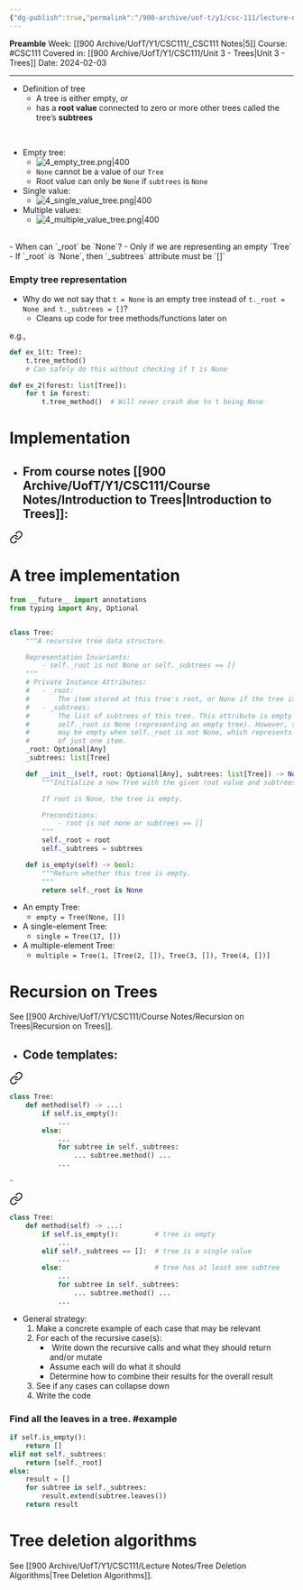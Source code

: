 ```yaml
---
{"dg-publish":true,"permalink":"/900-archive/uof-t/y1/csc-111/lecture-notes/lecture-7-trees/","created":"2024-02-03T19:38:32.483-08:00","updated":"2024-02-03T21:10:06.481-08:00"}
---
```


**Preamble**
Week: [[900 Archive/UofT/Y1/CSC111/_CSC111 Notes\|5]]
Course: #CSC111
Covered in: [[900 Archive/UofT/Y1/CSC111/Unit 3 - Trees\|Unit 3 - Trees]]
Date: 2024-02-03

---

- Definition of tree
	- A tree is either empty, or
	- has a **root value** connected to zero or more other trees called the tree’s **subtrees**

<br>

- Empty tree:
	- ![4_empty_tree.png|400](/img/user/900%20Archive/UofT/Y1/Files/CSC111/4_empty_tree.png)
	- `None` cannot be a value of our `Tree`
	- Root value can only be `None` if `subtrees` is `None`
- Single value:
	- ![4_single_value_tree.png|400](/img/user/900%20Archive/UofT/Y1/Files/CSC111/4_single_value_tree.png)
- Multiple values:
	- ![4_multiple_value_tree.png|400](/img/user/900%20Archive/UofT/Y1/Files/CSC111/4_multiple_value_tree.png)

<br>
- When can `_root` be `None`?
	- Only if we are representing an empty `Tree`
	- If `_root` is `None`, then `_subtrees` attribute must be `[]`

### Empty tree representation

- Why do we not say that `t = None` is an empty tree instead of `t._root = None and t._subtrees = []`?
	- Cleans up code for tree methods/functions later on

e.g.,
```python
def ex_1(t: Tree):
	t.tree_method()
	# Can safely do this without checking if t is None

def ex_2(forest: list[Tree]):
	for t in forest:
		t.tree_method()  # Will never crash due to t being None
```


# Implementation

- From course notes [[900 Archive/UofT/Y1/CSC111/Course Notes/Introduction to Trees\|Introduction to Trees]]:
	- 
<div class="transclusion internal-embed is-loaded"><a class="markdown-embed-link" href="/900-archive/uof-t/y1/csc-111/course-notes/introduction-to-trees/#a-tree-implementation" aria-label="Open link"><svg xmlns="http://www.w3.org/2000/svg" width="24" height="24" viewBox="0 0 24 24" fill="none" stroke="currentColor" stroke-width="2" stroke-linecap="round" stroke-linejoin="round" class="svg-icon lucide-link"><path d="M10 13a5 5 0 0 0 7.54.54l3-3a5 5 0 0 0-7.07-7.07l-1.72 1.71"></path><path d="M14 11a5 5 0 0 0-7.54-.54l-3 3a5 5 0 0 0 7.07 7.07l1.71-1.71"></path></svg></a><div class="markdown-embed">



# A tree implementation

```python
from __future__ import annotations
from typing import Any, Optional


class Tree:
    """A recursive tree data structure.

    Representation Invariants:
        - self._root is not None or self._subtrees == []
    """
    # Private Instance Attributes:
    #   - _root:
    #       The item stored at this tree's root, or None if the tree is empty.
    #   - _subtrees:
    #       The list of subtrees of this tree. This attribute is empty when
    #       self._root is None (representing an empty tree). However, this attribute
    #       may be empty when self._root is not None, which represents a tree consisting
    #       of just one item.
    _root: Optional[Any]
    _subtrees: list[Tree]

    def __init__(self, root: Optional[Any], subtrees: list[Tree]) -> None:
        """Initialize a new Tree with the given root value and subtrees.

        If root is None, the tree is empty.

        Preconditions:
            - root is not none or subtrees == []
        """
        self._root = root
        self._subtrees = subtrees

    def is_empty(self) -> bool:
        """Return whether this tree is empty.
        """
        return self._root is None
```

</div></div>

- An empty Tree:
	- `empty = Tree(None, [])`
- A single-element Tree:
	- `single = Tree(17, [])`
- A multiple-element Tree:
	- `multiple = Tree(1, [Tree(2, []), Tree(3, []), Tree(4, [])]`

# Recursion on Trees

See [[900 Archive/UofT/Y1/CSC111/Course Notes/Recursion on Trees\|Recursion on Trees]].

- Code templates:
	- 
<div class="transclusion internal-embed is-loaded"><a class="markdown-embed-link" href="/900-archive/uof-t/y1/csc-111/course-notes/recursion-on-trees/#807d88" aria-label="Open link"><svg xmlns="http://www.w3.org/2000/svg" width="24" height="24" viewBox="0 0 24 24" fill="none" stroke="currentColor" stroke-width="2" stroke-linecap="round" stroke-linejoin="round" class="svg-icon lucide-link"><path d="M10 13a5 5 0 0 0 7.54.54l3-3a5 5 0 0 0-7.07-7.07l-1.72 1.71"></path><path d="M14 11a5 5 0 0 0-7.54-.54l-3 3a5 5 0 0 0 7.07 7.07l1.71-1.71"></path></svg></a><div class="markdown-embed">



```python
class Tree:
    def method(self) -> ...:
        if self.is_empty():
            ...
        else:
            ...
            for subtree in self._subtrees:
                ... subtree.method() ...
            ...
```

</div></div>

	- 
<div class="transclusion internal-embed is-loaded"><a class="markdown-embed-link" href="/900-archive/uof-t/y1/csc-111/course-notes/recursion-on-trees/#390467" aria-label="Open link"><svg xmlns="http://www.w3.org/2000/svg" width="24" height="24" viewBox="0 0 24 24" fill="none" stroke="currentColor" stroke-width="2" stroke-linecap="round" stroke-linejoin="round" class="svg-icon lucide-link"><path d="M10 13a5 5 0 0 0 7.54.54l3-3a5 5 0 0 0-7.07-7.07l-1.72 1.71"></path><path d="M14 11a5 5 0 0 0-7.54-.54l-3 3a5 5 0 0 0 7.07 7.07l1.71-1.71"></path></svg></a><div class="markdown-embed">



```python
class Tree:
    def method(self) -> ...:
        if self.is_empty():         # tree is empty
            ...
        elif self._subtrees == []:  # tree is a single value
            ...
        else:                       # tree has at least one subtree
            ...
            for subtree in self._subtrees:
                ... subtree.method() ...
            ...
```

</div></div>

- General strategy:
	1. Make a concrete example of each case that may be relevant
	2. For each of the recursive case(s):
		-  Write down the recursive calls and what they should return and/or mutate
		- Assume each will do what it should
		- Determine how to combine their results for the overall result
	3. See if any cases can collapse down
	4. Write the code

### Find all the leaves in a tree. #example 

```python
if self.is_empty():
	return []
elif not self._subtrees:
	return [self._root]
else:
	result = []
	for subtree in self._subtrees:
		result.extend(subtree.leaves())
	return result
```

# Tree deletion algorithms

See [[900 Archive/UofT/Y1/CSC111/Lecture Notes/Tree Deletion Algorithms\|Tree Deletion Algorithms]].